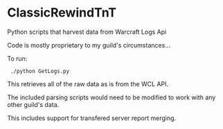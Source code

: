 ﻿# ClassicRewindTnT
 Python scripts that harvest data from Warcraft Logs Api
 
 Code is mostly proprietary to my guild's circumstances...
 
 To run:
 
``` ./python GetLogs.py```

This retrieves all of the raw data as is from the WCL API.

The included parsing scripts would need to be modified to work with any other guild's data. 

This includes support for transfered server report merging.

